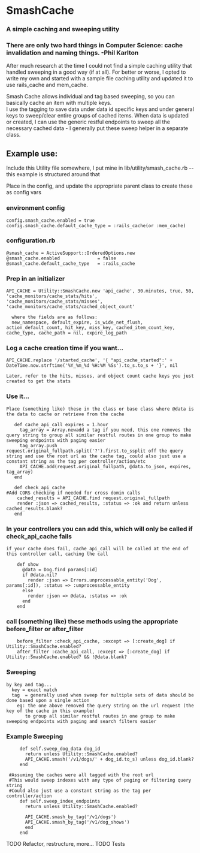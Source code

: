 #  SmashCache
### A simple caching and sweeping utility

### There are only two hard things in Computer Science: cache invalidation and naming things.   -Phil Karlton

  After much research at the time I could not find a simple caching utility that handled sweeping in a good way (if at all).
  For better or worse, I opted to write my own and started with a sample file caching utility and updated it to use rails_cache and mem_cache.  

  Smash Cache allows individual and tag based sweeping, so you can basically cache an item with multiple keys.  
  I use the tagging to save data under data id specific keys and under general keys to sweep/clear entire groups of cached items.
  When data is updated or created, I can use the generic restful endpoints to sweep all the necessary cached data - I generally put these sweep helper in a separate class.

## Example use:
Include this Utility file somewhere, I put mine in lib/utility/smash_cache.rb  -- this example is structured around that

Place in the config, and update the appropriate parent class to create these as config vars

### environment config
    config.smash_cache.enabled = true
    config.smash_cache.default_cache_type = :rails_cache(or :mem_cache)

### configuration.rb
    @smash_cache = ActiveSupport::OrderedOptions.new
    @smash_cache.enabled              = false
    @smash_cache.default_cache_type   = :rails_cache

### Prep in an initializer
    API_CACHE = Utility::SmashCache.new 'api_cache', 30.minutes, true, 50, 'cache_monitors/cache_stats/hits', 'cache_monitors/cache_stats/misses', 'cache_monitors/cache_stats/cached_object_count'

      where the fields are as follows:
      new_namespace, default_expire, is_wide_net_flush, action_default_count, hit_key, miss_key, cached_item_count_key, cache_type, cache_path = nil, expire_log_path

### Log a cache creation time if you want...
    API_CACHE.replace '/started_cache', '{ "api_cache_started":' + DateTime.now.strftime('%Y_%m_%d %H:%M %Ss').to_s.to_s + '}', nil

    Later, refer to the hits, misses, and object count cache keys you just created to get the stats

### Use it...

    Place (something like) these in the class or base class where @data is the data to cache or retrieve from the cache
```
   def cache_api_call expires = 1.hour
     tag_array = Array.newadd a tag if you need, this one removes the query string to group all similar restful routes in one group to make sweeping endpoints with paging easier
     tag_array.push request.original_fullpath.split('?').first.to_ssplit off the query string and use the root url as the cache tag, could also just use a constant string as the tag per controller/action/etc
     API_CACHE.add(request.original_fullpath, @data.to_json, expires, tag_array)
   end

   def check_api_cache
#Add CORS checking if needed for cross domin calls
    cached_results = API_CACHE.find request.original_fullpath
    render :json => cached_results, :status => :ok and return unless cached_results.blank?
   end
```

### In your controllers you can add this, which will only be called if check_api_cache fails
    if your cache does fail, cache_api_call will be called at the end of this controller call, caching the call
```
    def show
      @data = Dog.find params[:id]
      if @data.nil?
        render :json => Errors.unprocessable_entity('Dog', params[:id]), :status => :unprocessable_entity
      else
        render :json => @data, :status => :ok
      end
    end
```

### call (something like) these methods using the appropriate before_filter or after_filter
```
    before_filter :check_api_cache, :except => [:create_dog] if Utility::SmashCache.enabled?
    after_filter :cache_api_call, :except => [:create_dog] if Utility::SmashCache.enabled? && !@data.blank?
```

### Sweeping
    by key and tag...
      key = exact match
      tag  = generally used when sweep for multiple sets of data should be done based upon a single action
        eg: the one above removed the query string on the url request (the key of the cache in this example) 
           to group all similar restful routes in one group to make sweeping endpoints with paging and search filters easier

### Example Sweeping

```
     def self.sweep_dog_data dog_id
       return unless Utility::SmashCache.enabled?
       API_CACHE.smash('/v1/dogs/' + dog_id.to_s) unless dog_id.blank?
     end

 #Assuming the caches were all tagged with the root url
 #This would sweep indexes with any type of paging or filtering query string
 #Could also just use a constant string as the tag per controller/action
     def self.sweep_index_endpoints
       return unless Utility::SmashCache.enabled?

       API_CACHE.smash_by_tag('/v1/dogs')
       API_CACHE.smash_by_tag('/v1/dog_shows')
       end
     end
```

TODO Refactor, restructure, more...
TODO Tests
